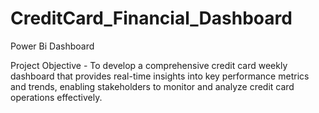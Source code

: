 # CreditCard_Financial_Dashboard
Power Bi Dashboard

Project Objective - 
To develop a comprehensive credit card weekly dashboard that 
provides real-time insights into key performance metrics and trends, 
enabling stakeholders to monitor and analyze credit card operations 
effectively.
